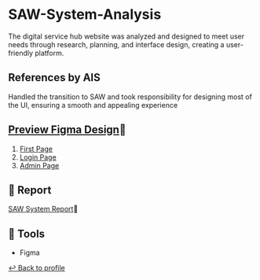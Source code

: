 # SAW-System-Analysis
The digital service hub website was analyzed and designed to meet user needs through research, planning, and interface design, creating a user-friendly platform.

## References by AIS

Handled the transition to SAW and took responsibility for designing most of the UI, ensuring a smooth and appealing experience

## [Preview Figma Design](https://shorturl.at/5ryDk)🔗

1. [First Page](img/preview1.png)
2. [Login Page](img/preview2.png)
3. [Admin Page](img/preview3.png)

## 📑 Report
[SAW System Report](SAW_Report.pdf)🔗

## 🧰 Tools
- Figma

[↩️ Back to profile](README.md)
